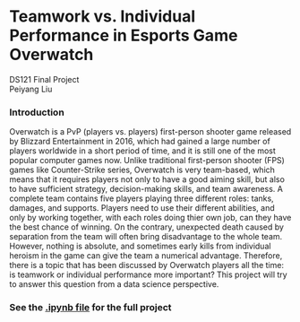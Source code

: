 # Teamwork vs. Individual Performance in Esports Game Overwatch
DS121 Final Project  
Peiyang Liu

### Introduction
Overwatch is a PvP (players vs. players) first-person shooter game released by Blizzard Entertainment in 2016, which had gained a large number of players worldwide in a short period of time, and it is still one of the most popular computer games now. Unlike traditional first-person shooter (FPS) games like Counter-Strike series, Overwatch is very team-based, which means that it requires players not only to have a good aiming skill, but also to have sufficient strategy, decision-making skills, and team awareness. A complete team contains five players playing three different roles: tanks, damages, and supports. Players need to use their different abilities, and only by working together, with each roles doing thier own job, can they have the best chance of winning. On the contrary, unexpected death caused by separation from the team will often bring disadvantage to the whole team. However, nothing is absolute, and sometimes early kills from individual heroism in the game can give the team a numerical advantage. Therefore, there is a topic that has been discussed by Overwatch players all the time: is teamwork or individual performance more important? This project will try to answer this question from a data science perspective.

### See the [.ipynb file](https://github.com/mast13f/peiyang_ds121final/blob/main/Peiyang%20DS121%20Final%20Project%20.ipynb) for the full project
